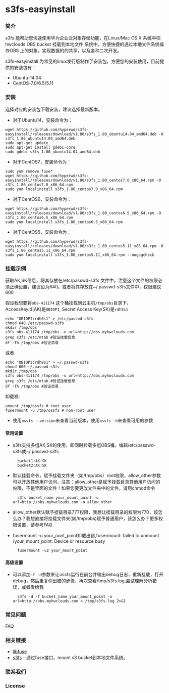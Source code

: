 # s3fs-easyinstall
### 简介

s3fs 能帮助您快速使用华为企业云对象存储功能，在Linux/Mac OS X 系统中把hwclouds OBS bucket 挂载到本地文件
系统中，方便快捷的通过本地文件系统操作OBS 上的对象，实现数据的的共享，以及各种二次开发。

s3fs-easyinstall 为常见的linux发行版制作了安装包，方便您的安装使用，目前提供的安装包有：
- Ubuntu-14.04
- CentOS-7.0/6.5/5.11

### 安装

选择对应的安装包下载安装，建议选择最新版本。

- 对于Ubuntu14，安装命令为：
```
wget https://github.com/hyperwd/s3fs-easyinstall/releases/download/v1.80/s3fs_1.80_ubuntu14.04_amd64.deb -O s3fs_1.80_ubuntu14.04_amd64.deb
sudo apt-get update
sudo apt-get install gdebi-core
sudo gdebi s3fs_1.80_ubuntu14.04_amd64.deb
```

- 对于CentOS7，安装命令为：
```
sudo yum remove fuse*
wget https://github.com/hyperwd/s3fs-easyinstall/releases/download/v1.80/s3fs_1.80_centos7.0_x86_64.rpm -O s3fs_1.80_centos7.0_x86_64.rpm
sudo yum localinstall s3fs_1.80_centos7.0_x86_64.rpm
```

- 对于CentOS6，安装命令为：
```
wget https://github.com/hyperwd/s3fs-easyinstall/releases/download/v1.80/s3fs_1.80_centos6.5_x86_64.rpm -O s3fs_1.80_centos6.5_x86_64.rpm
sudo yum localinstall s3fs_1.80_centos6.5_x86_64.rpm
```

- 对于CentOS5，安装命令为：
```
wget https://github.com/hyperwd/s3fs-easyinstall/releases/download/v1.80/s3fs_1.80_centos5.11_x86_64.rpm -O s3fs_1.80_centos5.11_x86_64.rpm
sudo yum localinstall s3fs_1.80_centos5.11_x86_64.rpm --nogpgcheck
```

### 挂载示例

获取AK,SK信息，将其存放在/etc/passwd-s3fs 文件中，注意这个文件的权限必须正确设置，建议设为640。或者将其存放在~/.passwd-s3fs文件中，权限建议600

假设我想要将`obs-411174` 这个桶挂载到云主机`/tmp/obs`目录下，AccessKeyId(AK)是`OBIOPI`,
Secret Access Key(SK)是`rdh8s1`

```
echo "OBIOPI:rdh8s1" > /etc/passwd-s3fs
chmod 640 /etc/passwd-s3fs
mkdir /tmp/obs
s3fs obs-411174 /tmp/obs -o url=http://obs.myhwclouds.com
grep s3fs /etc/mtab #验证挂载信息
df -Th /tmp/obs #验证目录
```
或者

```
echo "OBIOPI:rdh8s1" > ~/.passwd-s3fs
chmod 600 ~/.passwd-s3fs
mkdir /tmp/obs
s3fs obs-411174 /tmp/obs -o url=http://obs.myhwclouds.com
grep s3fs /etc/mtab #验证挂载信息
df -Th /tmp/obs #验证目录
```

卸载桶:

```
umount /tmp/ossfs # root user
fusermount -u /tmp/ossfs # non-root user
```
- 使用`ossfs --version`来查看当前版本，使用`ossfs -h`来查看可用的参数

#### 常用设置
- s3fs支持多组AK,SK的使用，即同时挂载多组OBS桶。编辑/etc/passwd-s3fs或~/.passwd-s3fs
        
        bucket1:AK:SK
        bucket2:AK:SK
- 默认挂载命令，赋予挂载文件夹（如/tmp/obs）root权限，allow_other参数可以开放其他用户访问，注意：allow_other是赋予挂载目录其他用户访问的权限，不是里面的文件！如果您要更改文件夹中的文件，请用chmod命令

        s3fs bucket_name your_mount_point -o url=http://obs.myhwclouds.com -o allow_other          
- allow_other默认赋予挂载目录777权限，我想让挂载目录的权限为770，该怎么办？我想直接将挂载文件夹(如/tmp/obs)赋予普通用户，该怎么办？更多权限设置，请参考FAQ

- fusermount -u your_ount_point卸载出错,fusermount: failed to unmount /your_mount_point: Device or resource busy

        fusermount -uz your_mount_point
      
 
#### 高级设置

- 可以添加`-f -d`参数来让ossfs运行在前台并输出debug日志，重新挂载，打开debug，然后重复你出错的步骤，再次查看/tmp/s3fs.log,尝试理解分析错误，或者发给我
      
        s3fs -d -f bucket_name your_mount_point -o url=http://obs.myhwclouds.com > /tmp/s3fs.log 2>&1

### 常见问题
FAQ

### 相关链接

* [libfuse](https://github.com/libfuse/libfuse)
* [s3fs](https://github.com/s3fs-fuse/s3fs-fuse) - 通过fuse接口，mount s3 bucket到本地文件系统。

### 联系我们

### License
